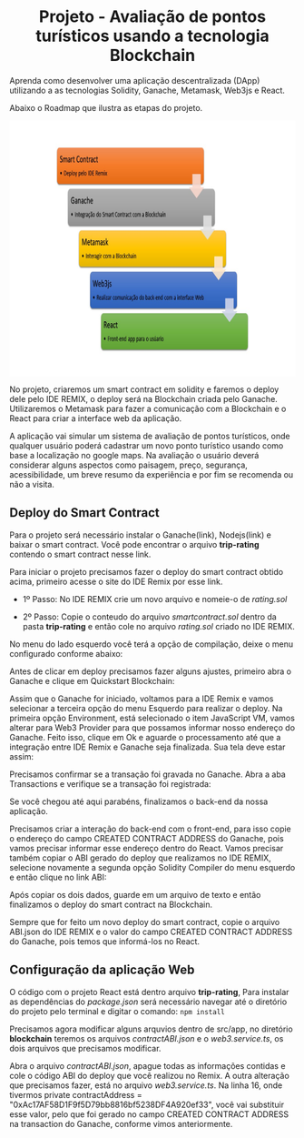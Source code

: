 <h1 align="center">Projeto - Avaliação de pontos turísticos usando a tecnologia Blockchain</h1>

Aprenda como desenvolver uma aplicação descentralizada (DApp) utilizando 
a as tecnologias Solidity, Ganache, Metamask, Web3js e React.

Abaixo o Roadmap que ilustra as etapas do projeto.

<img align="center" src="roadmap.jpg" alt="roadmap" width="800" height="450">

No projeto, criaremos um smart contract em solidity e faremos o deploy dele pelo IDE REMIX, o deploy será na Blockchain criada pelo Ganache.
Utilizaremos o Metamask para fazer a comunicação com a Blockchain e o React para criar a interface web da aplicação. 

A aplicação vai simular um sistema de avaliação de pontos turísticos, onde qualquer usuário poderá cadastrar um novo ponto turístico usando como base a localização no google maps. Na avaliação o usuário deverá considerar alguns aspectos como paisagem, preço, segurança, acessibilidade, um breve resumo da experiência e por fim se recomenda ou não a visita.


## Deploy do Smart Contract

Para o projeto será necessário instalar o Ganache(link), Nodejs(link) e baixar o smart contract.
Você pode encontrar o arquivo **trip-rating** contendo o smart contract nesse link. 

Para iniciar o projeto precisamos fazer o deploy do smart contract obtido acima, primeiro acesse o site do IDE Remix por esse link.

- 1º Passo:
No IDE REMIX crie um novo arquivo e nomeie-o de _rating.sol_

- 2º Passo:
Copie o conteudo do arquivo _smartcontract.sol_ dentro da pasta **trip-rating** e então cole no arquivo _rating.sol_ criado no IDE REMIX.

No menu do lado esquerdo você terá a opção de compilação, deixe o menu configurado conforme abaixo:





Antes de clicar em deploy precisamos fazer alguns ajustes, primeiro abra o Ganache e clique em Quickstart Blockchain:





Assim que o Ganache for iniciado, voltamos para a IDE Remix e vamos selecionar a terceira opção do menu Esquerdo para realizar o deploy. 
Na primeira opção Environment, está selecionado o item JavaScript VM, vamos alterar para Web3 Provider para que possamos informar nosso endereço do Ganache. 
Feito isso, clique em Ok e aguarde o processamento até que a integração entre IDE Remix e Ganache seja finalizada. Sua tela deve estar assim:







Precisamos confirmar se a transação foi gravada no Ganache. Abra a aba Transactions e verifique se a transação foi registrada:







Se você chegou até aqui parabéns, finalizamos o back-end da nossa aplicação. 

Precisamos criar a interação do back-end com o front-end, para isso copie o endereço do campo CREATED CONTRACT ADDRESS do Ganache, pois vamos precisar informar esse endereço dentro do React. Vamos precisar também copiar o ABI gerado do deploy que realizamos no IDE REMIX, selecione novamente a segunda opção Solidity Compiler do menu esquerdo e 
então clique no link ABI:







Após copiar os dois dados, guarde em um arquivo de texto e então finalizamos o deploy do smart contract na Blockchain.

Sempre que for feito um novo deploy do smart contract, copie o arquivo ABI.json do IDE REMIX e o valor do campo CREATED CONTRACT ADDRESS do Ganache, pois temos que informá-los no React.


## Configuração da aplicação Web

O código com o projeto React está dentro arquivo **trip-rating**, Para instalar as dependências do _package.json_ será necessário navegar até o diretório do projeto pelo terminal e digitar o comando:
``
npm install
``

Precisamos agora modificar alguns arquvios dentro de src/app, no diretório **blockchain** teremos os arquivos _contractABI.json_ e o _web3.service.ts_, os dois arquivos que precisamos modificar. 

Abra o arquivo _contractABI.json_, apague todas as informações contidas e cole o código ABI do deploy que você realizou no Remix. A outra alteração que precisamos fazer, está no arquivo _web3.service.ts_. Na linha 16, onde tivermos  private contractAddress = "0xAc17AF58D1F9f5D79bb8816bf5238DF4A920ef33", você vai substituir esse valor, pelo que foi gerado no campo CREATED CONTRACT ADDRESS na transaction do Ganache, conforme vimos anteriormente.













